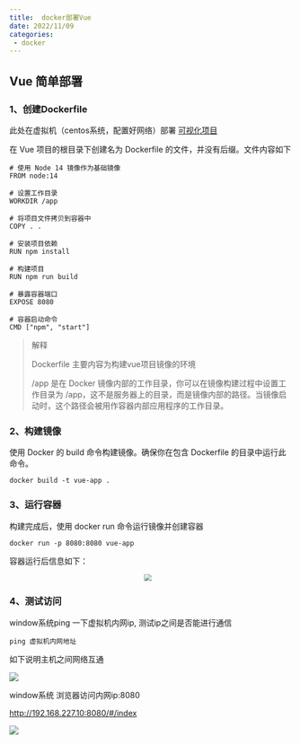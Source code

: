 ```yaml
---
title:  docker部署Vue
date: 2022/11/09
categories:
 - docker
---
```


## Vue 简单部署

### 1、创建Dockerfile

此处在虚拟机（centos系统，配置好网络）部署 [可视化项目](https://gitee.com/daidaibg/IofTV-Screen#https://gitee.com/link?target=https%3A%2F%2Fwww.daidaibg.com%2Fbigscreen) 

在 Vue 项目的根目录下创建名为 Dockerfile 的文件，并没有后缀。文件内容如下

```vue
# 使用 Node 14 镜像作为基础镜像
FROM node:14

# 设置工作目录
WORKDIR /app

# 将项目文件拷贝到容器中
COPY . .

# 安装项目依赖
RUN npm install

# 构建项目
RUN npm run build

# 暴露容器端口
EXPOSE 8080

# 容器启动命令
CMD ["npm", "start"]
```



> 解释
>
> Dockerfile 主要内容为构建vue项目镜像的环境
>
> /app 是在 Docker 镜像内部的工作目录，你可以在镜像构建过程中设置工作目录为 /app，这不是服务器上的目录，而是镜像内部的路径。当镜像启动时，这个路径会被用作容器内部应用程序的工作目录。



### 2、构建镜像

使用 Docker 的 build 命令构建镜像。确保你在包含 Dockerfile 的目录中运行此命令。

```shell
docker build -t vue-app .
```

### 3、运行容器

构建完成后，使用 docker run 命令运行镜像并创建容器

```shell
docker run -p 8080:8080 vue-app
```

容器运行后信息如下：

<img src="https://cwh6-bucket.oss-cn-shanghai.aliyuncs.com/bk/image-20240306221241198.png" style="zoom: 80%;margin-left:300px" />

### 4、测试访问

window系统ping 一下虚拟机内网ip, 测试ip之间是否能进行通信

```shell
ping 虚拟机内网地址
```

如下说明主机之间网络互通

![](https://cwh6-bucket.oss-cn-shanghai.aliyuncs.com/bk/image-20240306221347076.png)



window系统 浏览器访问内网ip:8080

http://192.168.227.10:8080/#/index

![](https://cwh6-bucket.oss-cn-shanghai.aliyuncs.com/bk/image-20240306221437531.png)





